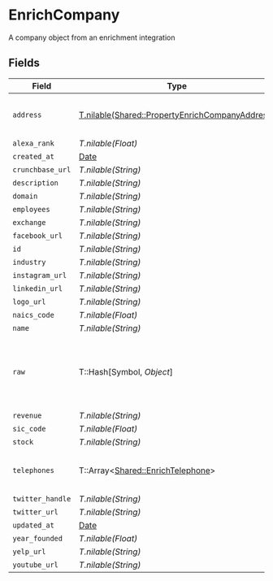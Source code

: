 # EnrichCompany

A company object from an enrichment integration


## Fields

| Field                                                                                                  | Type                                                                                                   | Required                                                                                               | Description                                                                                            |
| ------------------------------------------------------------------------------------------------------ | ------------------------------------------------------------------------------------------------------ | ------------------------------------------------------------------------------------------------------ | ------------------------------------------------------------------------------------------------------ |
| `address`                                                                                              | [T.nilable(Shared::PropertyEnrichCompanyAddress)](../../models/shared/propertyenrichcompanyaddress.md) | :heavy_minus_sign:                                                                                     | The address of the company                                                                             |
| `alexa_rank`                                                                                           | *T.nilable(Float)*                                                                                     | :heavy_minus_sign:                                                                                     | N/A                                                                                                    |
| `created_at`                                                                                           | [Date](https://ruby-doc.org/stdlib-2.6.1/libdoc/date/rdoc/Date.html)                                   | :heavy_minus_sign:                                                                                     | N/A                                                                                                    |
| `crunchbase_url`                                                                                       | *T.nilable(String)*                                                                                    | :heavy_minus_sign:                                                                                     | N/A                                                                                                    |
| `description`                                                                                          | *T.nilable(String)*                                                                                    | :heavy_minus_sign:                                                                                     | N/A                                                                                                    |
| `domain`                                                                                               | *T.nilable(String)*                                                                                    | :heavy_minus_sign:                                                                                     | N/A                                                                                                    |
| `employees`                                                                                            | *T.nilable(String)*                                                                                    | :heavy_minus_sign:                                                                                     | N/A                                                                                                    |
| `exchange`                                                                                             | *T.nilable(String)*                                                                                    | :heavy_minus_sign:                                                                                     | N/A                                                                                                    |
| `facebook_url`                                                                                         | *T.nilable(String)*                                                                                    | :heavy_minus_sign:                                                                                     | N/A                                                                                                    |
| `id`                                                                                                   | *T.nilable(String)*                                                                                    | :heavy_minus_sign:                                                                                     | N/A                                                                                                    |
| `industry`                                                                                             | *T.nilable(String)*                                                                                    | :heavy_minus_sign:                                                                                     | N/A                                                                                                    |
| `instagram_url`                                                                                        | *T.nilable(String)*                                                                                    | :heavy_minus_sign:                                                                                     | N/A                                                                                                    |
| `linkedin_url`                                                                                         | *T.nilable(String)*                                                                                    | :heavy_minus_sign:                                                                                     | N/A                                                                                                    |
| `logo_url`                                                                                             | *T.nilable(String)*                                                                                    | :heavy_minus_sign:                                                                                     | N/A                                                                                                    |
| `naics_code`                                                                                           | *T.nilable(Float)*                                                                                     | :heavy_minus_sign:                                                                                     | N/A                                                                                                    |
| `name`                                                                                                 | *T.nilable(String)*                                                                                    | :heavy_minus_sign:                                                                                     | N/A                                                                                                    |
| `raw`                                                                                                  | T::Hash[Symbol, *Object*]                                                                              | :heavy_minus_sign:                                                                                     | The raw data returned by the integration for this company                                              |
| `revenue`                                                                                              | *T.nilable(String)*                                                                                    | :heavy_minus_sign:                                                                                     | N/A                                                                                                    |
| `sic_code`                                                                                             | *T.nilable(Float)*                                                                                     | :heavy_minus_sign:                                                                                     | N/A                                                                                                    |
| `stock`                                                                                                | *T.nilable(String)*                                                                                    | :heavy_minus_sign:                                                                                     | N/A                                                                                                    |
| `telephones`                                                                                           | T::Array<[Shared::EnrichTelephone](../../models/shared/enrichtelephone.md)>                            | :heavy_minus_sign:                                                                                     | An array of telephones for this company                                                                |
| `twitter_handle`                                                                                       | *T.nilable(String)*                                                                                    | :heavy_minus_sign:                                                                                     | N/A                                                                                                    |
| `twitter_url`                                                                                          | *T.nilable(String)*                                                                                    | :heavy_minus_sign:                                                                                     | N/A                                                                                                    |
| `updated_at`                                                                                           | [Date](https://ruby-doc.org/stdlib-2.6.1/libdoc/date/rdoc/Date.html)                                   | :heavy_minus_sign:                                                                                     | N/A                                                                                                    |
| `year_founded`                                                                                         | *T.nilable(Float)*                                                                                     | :heavy_minus_sign:                                                                                     | N/A                                                                                                    |
| `yelp_url`                                                                                             | *T.nilable(String)*                                                                                    | :heavy_minus_sign:                                                                                     | N/A                                                                                                    |
| `youtube_url`                                                                                          | *T.nilable(String)*                                                                                    | :heavy_minus_sign:                                                                                     | N/A                                                                                                    |
